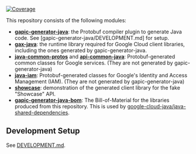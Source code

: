 [![Coverage](https://sonarcloud.io/api/project_badges/measure?project=googleapis_gapic-generator-java&metric=coverage)](https://sonarcloud.io/summary/new_code?id=googleapis_gapic-generator-java)

This repository consists of the following modules:

- **[gapic-generator-java](./gapic-generator-java/README.md)**: the Protobuf compiler plugin to generate Java code.
  See [gapic-generator-java/DEVELOPMENT.md] for setup.
- **[gax-java](./gax-java/README.md)**: the runtime library required for Google Cloud client libraries,
  including the ones generated by gapic-generator-java.
- **[java-common-protos](./java-common-protos/README.md)** and **[api-common-java](./api-common-java/README.md)**: Protobuf-generated common
  classes for Google services. (They are not generated by gapic-generator-java)
- **[java-iam](./java-iam/README.md)**: Protobuf-generated classes for Google's
  Identity and Access
  Management (IAM). (They are not generated by gapic-generator-java)
- **[showcase](./showcase/README.md)**: demonstration of the generated client
  library for the fake "Showcase" API. 
- **[gapic-generator-java-bom](./gapic-generator-java-bom)**: The Bill-of-Material for the libraries
  produced from this repository. This is used by [google-cloud-java/java-shared-dependencies](
  https://github.com/googleapis/google-cloud-java/blob/main/java-shared-dependencies/first-party-dependencies/pom.xml).

## Development Setup

See [DEVELOPMENT.md](DEVELOPMENT.md).